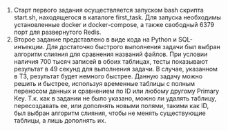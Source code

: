 1) Старт первого задания осуществляется запуском bash скрипта start.sh, находящегося в каталоге first_task. Для запуска необходимы установленные docker и docker-compose, а также свободный 6379 порт для развернутого Redis.
2) Второе задание представлено в виде кода на Python и SQL-инъекции. Для достаточно быстрого выполнения задачи был выбран алгоритм слияния для сравнения названий файлов. При условии наличия 700 тысяч записей в обоих таблицах, тесты показывают результат в 49 секунд для выполнения задачи. В случае, указанном в ТЗ, результат будет немного быстрее. Данную задачу можно решить и быстрее, используя временные таблицы с полным переносом данных и сравнением по ID или любому другому Primary Key. Т.к. как в задании не было указано, можно ли удалять таблицу, пересоздавать ее, или дополнять новыми полями, такими как ID, был выбран алгоритм слияния, чтобы не менять существующие таблицы, а лишь дополнять их.

